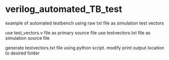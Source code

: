 # verilog_automated_TB_test
example of automated testbench using raw txt file as simulation test vectors


use test_vectors.v file as primary source file
use testvectors.txt file as simulation source file

generate testvectors.txt file using python script. modify print output location to desired folder
